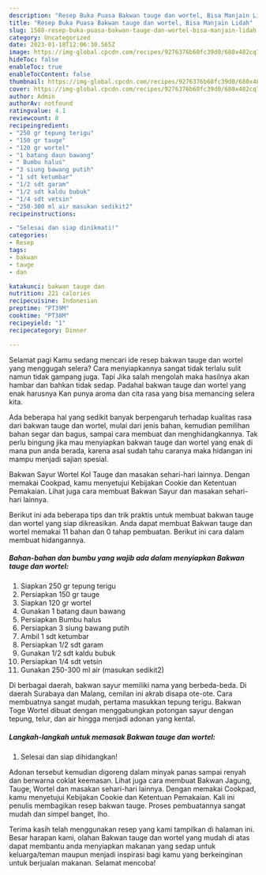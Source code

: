 ```yaml
---
description: "Resep Buka Puasa Bakwan tauge dan wortel, Bisa Manjain Lidah"
title: "Resep Buka Puasa Bakwan tauge dan wortel, Bisa Manjain Lidah"
slug: 1508-resep-buka-puasa-bakwan-tauge-dan-wortel-bisa-manjain-lidah
category: Uncategorized
date: 2023-01-18T12:06:30.565Z
image: https://img-global.cpcdn.com/recipes/9276376b60fc39d0/680x482cq70/bakwan-tauge-dan-wortel-foto-resep-utama.jpg
hideToc: false
enableToc: true
enableTocContent: false
thumbnail: https://img-global.cpcdn.com/recipes/9276376b60fc39d0/680x482cq70/bakwan-tauge-dan-wortel-foto-resep-utama.jpg
cover: https://img-global.cpcdn.com/recipes/9276376b60fc39d0/680x482cq70/bakwan-tauge-dan-wortel-foto-resep-utama.jpg
author: Admin
authorAv: notfound
ratingvalue: 4.1
reviewcount: 8
recipeingredient:
- "250 gr tepung terigu"
- "150 gr tauge"
- "120 gr wortel"
- "1 batang daun bawang"
- " Bumbu halus"
- "3 siung bawang putih"
- "1 sdt ketumbar"
- "1/2 sdt garam"
- "1/2 sdt kaldu bubuk"
- "1/4 sdt vetsin"
- "250-300 ml air masukan sedikit2"
recipeinstructions:

- "Selesai dan siap dinikmati!"
categories:
- Resep
tags:
- bakwan
- tauge
- dan

katakunci: bakwan tauge dan 
nutrition: 221 calories
recipecuisine: Indonesian
preptime: "PT39M"
cooktime: "PT38M"
recipeyield: "1"
recipecategory: Dinner

---
```



Selamat pagi Kamu sedang mencari ide resep bakwan tauge dan wortel yang menggugah selera? Cara menyiapkannya sangat tidak terlalu sulit namun tidak gampang juga. Tapi Jika salah mengolah maka hasilnya akan hambar dan bahkan tidak sedap. Padahal bakwan tauge dan wortel yang enak harusnya Kan punya aroma dan cita rasa yang bisa memancing selera kita.


Ada beberapa hal yang sedikit banyak berpengaruh terhadap kualitas rasa dari bakwan tauge dan wortel, mulai dari jenis bahan, kemudian pemilihan bahan segar dan bagus, sampai cara membuat dan menghidangkannya. Tak perlu bingung jika mau menyiapkan bakwan tauge dan wortel yang enak di mana pun anda berada, karena asal sudah tahu caranya maka hidangan ini mampu menjadi sajian spesial.

Bakwan Sayur Wortel Kol Tauge dan masakan sehari-hari lainnya. Dengan memakai Cookpad, kamu menyetujui Kebijakan Cookie dan Ketentuan Pemakaian. Lihat juga cara membuat Bakwan Sayur dan masakan sehari-hari lainnya.


Berikut ini ada beberapa tips dan trik praktis untuk membuat bakwan tauge dan wortel yang siap dikreasikan. Anda dapat membuat Bakwan tauge dan wortel memakai 11 bahan dan 0 tahap pembuatan. Berikut ini cara dalam membuat hidangannya.

<!--inarticleads1-->

##### Bahan-bahan dan bumbu yang wajib ada dalam menyiapkan Bakwan tauge dan wortel:

1. Siapkan 250 gr tepung terigu
1. Persiapkan 150 gr tauge
1. Siapkan 120 gr wortel
1. Gunakan 1 batang daun bawang
1. Persiapkan  Bumbu halus
1. Persiapkan 3 siung bawang putih
1. Ambil 1 sdt ketumbar
1. Persiapkan 1/2 sdt garam
1. Gunakan 1/2 sdt kaldu bubuk
1. Persiapkan 1/4 sdt vetsin
1. Gunakan 250-300 ml air (masukan sedikit2)


Di berbagai daerah, bakwan sayur memiliki nama yang berbeda-beda. Di daerah Surabaya dan Malang, cemilan ini akrab disapa ote-ote. Cara membuatnya sangat mudah, pertama masukkan tepung terigu. Bakwan Toge Wortel dibuat dengan menggabungkan potongan sayur dengan tepung, telur, dan air hingga menjadi adonan yang kental. 

<!--inarticleads2-->

##### Langkah-langkah untuk memasak Bakwan tauge dan wortel:


1. Selesai dan siap dihidangkan!

Adonan tersebut kemudian digoreng dalam minyak panas sampai renyah dan berwarna coklat keemasan. Lihat juga cara membuat Bakwan Jagung, Tauge, Wortel dan masakan sehari-hari lainnya. Dengan memakai Cookpad, kamu menyetujui Kebijakan Cookie dan Ketentuan Pemakaian. Kali ini penulis membagikan resep bakwan tauge. Proses pembuatannya sangat mudah dan simpel banget, lho. 

Terima kasih telah menggunakan resep yang kami tampilkan di halaman ini. Besar harapan kami, olahan Bakwan tauge dan wortel yang mudah di atas dapat membantu anda menyiapkan makanan yang sedap untuk keluarga/teman maupun menjadi inspirasi bagi kamu yang berkeinginan untuk berjualan makanan. Selamat mencoba!
